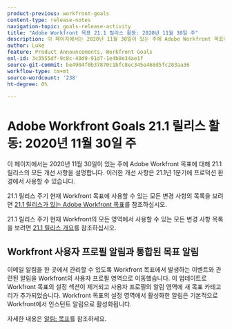 ```yaml
---
product-previous: workfront-goals
content-type: release-notes
navigation-topic: goals-release-activity
title: "Adobe Workfront 목표 21.1 릴리스 활동: 2020년 11월 30일 주"
description: 이 페이지에서는 2020년 11월 30일이 있는 주에 Adobe Workfront 목표에 대해 21.1 릴리스의 모든 개선 사항을 설명합니다. 이러한 개선 사항은 21.1년 1분기에 프로덕션 환경에서 사용할 수 있습니다.
author: Luke
feature: Product Announcements, Workfront Goals
exl-id: 3c3555df-9c8c-40d9-91d7-1e4b0e34ae1f
source-git-commit: be4904f0b37870c1bfc8ec345e468d5fc283aa36
workflow-type: tm+mt
source-wordcount: '238'
ht-degree: 0%

---
```


# Adobe Workfront Goals 21.1 릴리스 활동: 2020년 11월 30일 주

이 페이지에서는 2020년 11월 30일이 있는 주에 Adobe Workfront 목표에 대해 21.1 릴리스의 모든 개선 사항을 설명합니다. 이러한 개선 사항은 21.1년 1분기에 프로덕션 환경에서 사용할 수 있습니다.

21.1 릴리스 주기 현재 Workfront 목표에 사용할 수 있는 모든 변경 사항의 목록을 보려면 [21.1 릴리스가 있는 Adobe Workfront 목표](../../../../product-announcements/product-releases/goals-release-activity/goals-release-21-1.md)를 참조하십시오.

21.1 릴리스 주기 현재 Workfront의 모든 영역에서 사용할 수 있는 모든 변경 사항 목록을 보려면 [21.1 릴리스 개요](../../../../product-announcements/product-releases/21.1-release-activity/21-1-release-overview.md)를 참조하십시오.

## Workfront 사용자 프로필 알림과 통합된 목표 알림

이메일 알림을 한 곳에서 관리할 수 있도록 Workfront 목표에서 발생하는 이벤트와 관련된 알림을 Workfront의 사용자 프로필 영역으로 이동했습니다. 이 업데이트로 Workfront 목표의 설정 섹션이 제거되고 사용자 프로필의 알림 영역에 새 목표 카테고리가 추가되었습니다. Workfront 목표의 설정 영역에서 활성화한 알림은 기본적으로 Workfront에서 인스턴트 알림으로 활성화됩니다.

자세한 내용은 [알림: 목표](../../../../workfront-basics/using-notifications/notifications-goals.md)를 참조하세요.

